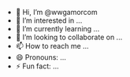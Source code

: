 - 👋 Hi, I’m @wwgamorcom
- 👀 I’m interested in ...
- 🌱 I’m currently learning ...
- 💞️ I’m looking to collaborate on ...
- 📫 How to reach me ...
- 😄 Pronouns: ...
- ⚡ Fun fact: ...

<!---
wwgamorcom/wwgamorcom is a ✨ special ✨ repository because its `README.md` (this file) appears on your GitHub profile.
You can click the Preview link to take a look at your changes.
--->
